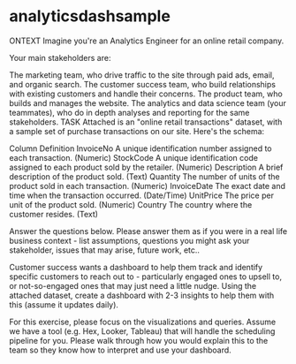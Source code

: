 # analyticsdashsample

ONTEXT
Imagine you're an Analytics Engineer for an online retail company.

Your main stakeholders are:

The marketing team, who drive traffic to the site through paid ads, email, and organic search.
The customer success team, who build relationships with existing customers and handle their concerns.
The product team, who builds and manages the website.
The analytics and data science team (your teammates), who do in depth analyses and reporting for the same stakeholders.
TASK
Attached is an "online retail transactions" dataset, with a sample set of purchase transactions on our site. Here's the schema:


Column	Definition
InvoiceNo	A unique identification number assigned to each transaction. (Numeric)
StockCode	A unique identification code assigned to each product sold by the retailer. (Numeric)
Description	A brief description of the product sold. (Text)
Quantity	The number of units of the product sold in each transaction. (Numeric)
InvoiceDate	The exact date and time when the transaction occurred. (Date/Time)
UnitPrice	The price per unit of the product sold. (Numeric)
Country	The country where the customer resides. (Text)


Answer the questions below. Please answer them as if you were in a real life business context - list assumptions, questions you might ask your stakeholder, issues that may arise, future work, etc..

Customer success wants a dashboard to help them track and identify specific customers to reach out to - particularly engaged ones to upsell to, or not-so-engaged ones that may just need a little nudge. Using the attached dataset, create a dashboard with 2-3 insights to help them with this (assume it updates daily).

For this exercise, please focus on the visualizations and queries. Assume we have a tool (e.g. Hex, Looker, Tableau) that will handle the scheduling pipeline for you.
Please walk through how you would explain this to the team so they know how to interpret and use your dashboard.
